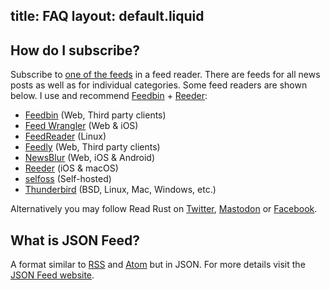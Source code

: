 title: FAQ
layout: default.liquid
---

<h2 id="subscribe">How do I subscribe?</h2>

Subscribe to [one of the feeds][feeds] in a feed reader. There are feeds for all news
posts as well as for individual categories. Some feed readers are shown below.
I&nbsp;use and recommend [Feedbin] + [Reeder]:

* [Feedbin] (Web, Third party clients)
* [Feed Wrangler](https://feedwrangler.net/) (Web & iOS)
* [FeedReader](https://jangernert.github.io/FeedReader/) (Linux)
* [Feedly](https://feedly.com/) (Web, Third party clients)
* [NewsBlur](https://www.newsblur.com/) (Web, iOS & Android)
* [Reeder] (iOS & macOS)
* [selfoss](https://selfoss.aditu.de/) (Self-hosted)
* [Thunderbird](https://support.mozilla.org/en-US/kb/how-subscribe-news-feeds-and-blogs) (BSD, Linux, Mac, Windows, etc.)

Alternatively you may follow Read Rust on [Twitter][@read_rust], [Mastodon] or [Facebook].

## What is JSON Feed?

A format similar to <a href="http://cyber.harvard.edu/rss/rss.html">RSS</a> and
<a href="https://tools.ietf.org/html/rfc4287">Atom</a> but in JSON. For more
details visit the [JSON&nbsp;Feed website][json-feed-website].

[#Rust2018]: https://twitter.com/search?f=tweets&vertical=default&q=%23Rust2018
[add-post]: https://github.com/wezm/read-rust/issues/new?labels=missing-post&title=Add+post&template=missing_post.md
[call-for-posts]: https://blog.rust-lang.org/2018/01/03/new-years-rust-a-call-for-community-blogposts.html
[favicon]: https://thenounproject.com/term/book/17900
[Feedbin]: https://feedbin.com/
[feeds]: /about.html#feeds
[json-feed-website]: https://jsonfeed.org/
[Reeder]: http://reederapp.com/
[rust-reddit]: https://www.reddit.com/r/rust/
[@read_rust]: https://twitter.com/read_rust
[Facebook]: https://www.facebook.com/readrust/
[Mastodon]: https://botsin.space/@readrust
